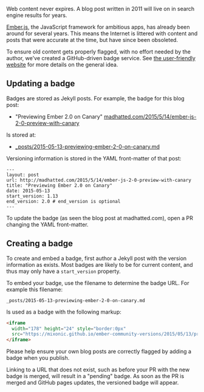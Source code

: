 Web content never expires. A blog post written in 2011 will live on in search
engine results for years.

[Ember.js](http://emberjs.com/), the JavaScript framework for ambitious apps, has already been
around for several years. This means the Internet is littered with content
and posts that were accurate at the time, but have since been obsoleted.

To ensure old content gets properly flagged, with no effort needed by the
author, we've created a GitHub-driven badge service. See
[the user-friendly website](https://mixonic.github.io/ember-community-versions/)
for more details on the general idea.

## Updating a badge

Badges are stored as Jekyll posts. For example, the badge for this blog post:

* "Previewing Ember 2.0 on Canary" [madhatted.com/2015/5/14/ember-js-2-0-preview-with-canary](http://madhatted.com/2015/5/14/ember-js-2-0-preview-with-canary)

Is stored at:

* [\_posts/2015-05-13-previewing-ember-2-0-on-canary.md](https://github.com/mixonic/ember-community-versions/blob/gh-pages/_posts/2015-05-13-previewing-ember-2-0-on-canary.md)

Versioning information is stored in the YAML front-matter of that post:

```
---
layout: post
url: http://madhatted.com/2015/5/14/ember-js-2-0-preview-with-canary
title: "Previewing Ember 2.0 on Canary"
date: 2015-05-13
start_version: 1.13
end_version: 2.0 # end_version is optional
---
```

To update the badge (as seen the blog post at madhatted.com), open a PR changing
the YAML front-matter.

## Creating a badge

To create and embed a badge, first author a Jekyll post with the version
information as exists. Most badges are likely to be for current content, and
thus may only have a `start_version` property.

To embed your badge, use the filename to determine the badge URL. For example
this filename:

```
_posts/2015-05-13-previewing-ember-2-0-on-canary.md
```

Is used as a badge with the following markup:

```html
<iframe
  width="178" height="24" style="border:0px"
  src="https://mixonic.github.io/ember-community-versions/2015/05/13/previewing-ember-2-0-on-canary.html">
</iframe>
```

Please help ensure your own blog posts are correctly flagged by adding a badge
when you publish.

Linking to a URL that does not exist, such as before your
PR with the new badge is merged, will result in a "pending" badge. As
soon as the PR is merged and GitHub pages updates, the versioned badge will
appear.
